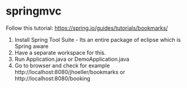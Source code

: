 # springmvc

Follow this tutorial: https://spring.io/guides/tutorials/bookmarks/

1. Install Spring Tool Suite - Its an entire package of eclipse which is Spring aware
2. Have a separate workspace for this.
3. Run Application.java or DemoApplication.java
4. Go to browser and check for example http://localhost:8080/jhoeller/bookmarks or http://localhost:8080/booking
